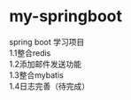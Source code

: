 # my-springboot
spring boot 学习项目<br>
1.1整合redis<br>
1.2添加邮件发送功能<br>
1.3整合mybatis<br>
1.4日志完善（待完成）<br>
